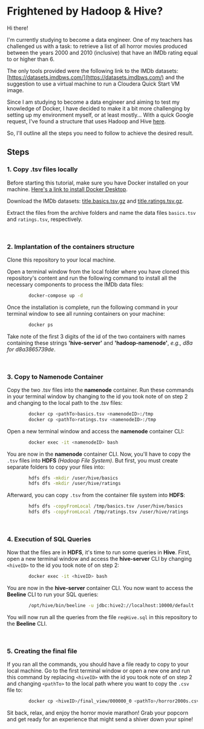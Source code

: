 # Frightened by Hadoop & Hive?

Hi there!

I'm currently studying to become a data engineer. One of my teachers has challenged us with a task: to retrieve a list of all horror movies produced between the years 2000 and 2010 (inclusive) that have an IMDb rating equal to or higher than 6.

The only tools provided were the following link to the IMDb datasets: [https://datasets.imdbws.com/](https://datasets.imdbws.com/) and the suggestion to use a virtual machine to run a Cloudera Quick Start VM image.

Since I am studying to become a data engineer and aiming to test my knowledge of Docker, I have decided to make it a bit more challenging by setting up my environment myself, or at least mostly... With a quick Google request, I've found a structure that uses Hadoop and Hive [here](https://github.com/big-data-europe/docker-hive/tree/master).

So, I'll outline all the steps you need to follow to achieve the desired result.

## Steps

### 1. Copy .tsv files locally

Before starting this tutorial, make sure you have Docker installed on your machine. [Here's a link to install Docker Desktop](https://www.docker.com/products/docker-desktop/).

Download the IMDb datasets: [title.basics.tsv.gz](https://datasets.imdbws.com/title.basics.tsv.gz) and [title.ratings.tsv.gz](https://datasets.imdbws.com/title.ratings.tsv.gz).

Extract the files from the archive folders and name the data files `basics.tsv` and `ratings.tsv`, respectively.

&nbsp;  
### 2. Implantation of the containers structure

Clone this repository to your local machine.

Open a terminal window from the local folder where you have cloned this repository's content and run the following command to install all the necessary components to process the IMDb data files:
```bash
        docker-compose up -d
```
Once the installation is complete, run the following command in your terminal window to see all running containers on your machine:
```bash
        docker ps
```

Take note of the first 3 digits of the id of the two containers with names containing these strings __'hive-server'__ and __'hadoop-namenode'__, _e.g., d8a for d8a3865739de_.

&nbsp; 
### 3. Copy to Namenode Container

Copy the two .tsv files into the __namenode__ container. Run these commands in your terminal window by changing <namenodeID> to the id you took note of on step 2 and changing <pathTo> to the local path to the .tsv files:
```bash
        docker cp <pathTo>basics.tsv <namenodeID>:/tmp
        docker cp <pathTo>ratings.tsv <namenodeID>:/tmp
```

Open a new terminal window and access the __namenode__ container CLI:
```bash
        docker exec -it <namenodeID> bash
```

You are now in the __namenode__ container CLI. Now, you'll have to copy the `.tsv` files into __HDFS__ _(Hadoop File System)_. But first, you must create separate folders to copy your files into:
```bash
        hdfs dfs -mkdir /user/hive/basics
        hdfs dfs -mkdir /user/hive/ratings
```

Afterward, you can copy `.tsv` from the container file system into __HDFS__:
```bash
        hdfs dfs -copyFromLocal /tmp/basics.tsv /user/hive/basics
        hdfs dfs -copyFromLocal /tmp/ratings.tsv /user/hive/ratings
```
&nbsp;  
### 4. Execution of SQL Queries

Now that the files are in __HDFS__, it's time to run some queries in __Hive__. First, open a new terminal window and access the __hive-server__ CLI by changing `<hiveID>` to the id you took note of on step 2:
```bash
        docker exec -it <hiveID> bash
```

You are now in the __hive-server__ container CLI. You now want to access the __Beeline__ CLI to run your SQL queries:
```bash
        /opt/hive/bin/beeline -u jdbc:hive2://localhost:10000/default
```

You will now run all the queries from the file `reqHive.sql` in this repository to the __Beeline__ CLI.

&nbsp;
### 5. Creating the final file

If you ran all the commands, you should have a file ready to copy to your local machine. Go to the first terminal window or open a new one and run this command by replacing `<hiveID>` with the id you took note of on step 2 and changing `<pathTo>` to the local path where you want to copy the `.csv` file to:
```bash
        docker cp <hiveID>/final_view/000000_0 <pathTo>/horror2000s.csv
```

Sit back, relax, and enjoy the horror movie marathon! Grab your popcorn and get ready for an experience that might send a shiver down your spine!
